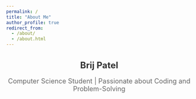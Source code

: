 ```yaml
---
permalink: /
title: "About Me"
author_profile: true
redirect_from: 
  - /about/
  - /about.html
---
```



<div style="text-align:center;">
  <h1 style="font-size: 24px; font-weight: bold; color: #333;">Brij Patel</h1>
  <p style="font-size: 18px; color: #666;">Computer Science Student | Passionate about Coding and Problem-Solving</p>

  <div style="display: flex; gap: 20px; justify-content: center; margin-top: 20px;">
    <!-- LinkedIn Widget -->
    <a href="https://www.linkedin.com/in/brij-patel-a291052b4/" target="_blank" style="text-decoration: none; color: #333; font-size: 36px;" title="LinkedIn">
      <i class="fab fa-linkedin"></i>
    </a>
    <!-- GitHub Widget -->
    <a href="https://github.com/brij-patel-knox" target="_blank" style="text-decoration: none; color: #333; font-size: 36px;" title="GitHub">
      <i class="fab fa-github"></i> <!-- Corrected class here -->
    </a>
    <!-- Email Widget -->
    <a href="mailto:bpatel@knox.edu" style="text-decoration: none; color: #333; font-size: 36px;" title="Email">
      <i class="fas fa-envelope"></i>
    </a>
  </div>
</div>

<!-- Load Font Awesome icons -->
<link rel="stylesheet" href="https://cdnjs.cloudflare.com/ajax/libs/font-awesome/6.0.0-beta3/css/all.min.css">

<!-- Inline CSS for hover effects (only if supported by your Markdown renderer) -->
<style>
  a:hover i {
    color: #0073b1; /* LinkedIn Blue for hover */
  }
  .fab:hover {
    color: #0077b5; /* LinkedIn icon hover color */
  }
   .fas:hover {
    color: #d44638; /* Red color for the email icon on hover */
  }
</style>

